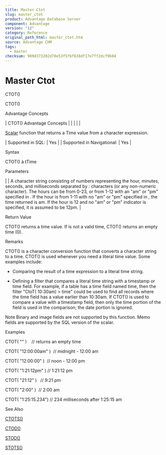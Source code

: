 ```yaml
---
title: Master Ctot
slug: master_ctot
product: Advantage Database Server
component: Advantage
version: "12"
category: Reference
original_path_html: master_ctot.htm
source: Advantage CHM
tags:
  - master
checksum: 989d373202d70e53f5fbf638df17e7ff2dcf9b84
---
```


# Master Ctot

CTOT()

CTOT()

Advantage Concepts

| CTOT()  Advantage Concepts |  |  |  |  |

[Scalar](master_supported_scalar_functions.md) function that returns a Time value from a character expression.

| Supported in SQL: | Yes |
| Supported in Navigational: | Yes |

Syntax

CTOT(<cTime>) à tTime

Parameters

| <cTime> | A character string consisting of numbers representing the hour, minutes, seconds, and milliseconds separated by : characters (or any non-numeric character). The hours can be from 0-23, or from 1-12 with an "am" or "pm" specified in <cTime>. If the hour is from 1-11 with no "am" or "pm" specified in <cTime>, the time returned is am. If the hour is 12 and no "am" or "pm" indicator is specified, it is assumed to be 12pm. |

Return Value

CTOT() returns a time value. If <cTime> is not a valid time, CTOT() returns an empty time (0).

Remarks

CTOT() is a character conversion function that converts a character string to a time. CTOT() is used whenever you need a literal time value. Some examples include:

- Comparing the result of a time expression to a literal time string.

- Defining a filter that compares a literal time string with a timestamp or time field. For example, if a table has a time field named time, then the filter "CtoT( 10:30am) > time" could be used to find all records where the time field has a value earlier than 10:30am. If CTOT() is used to compare a value with a timestamp field, then only the time portion of the field is used in the comparison; the date portion is ignored.

Note Binary and image fields are not supported by this function. Memo fields are supported by the SQL version of the scalar.

Examples

CTOT( "" )    // returns an empty time

CTOT( "12:00:00am" )  // midnight - 12:00 am

CTOT( "12:00:00" )  // noon - 12:00 pm

CTOT( "1:21:12pm" ) // 1:21:12 pm

CTOT( "21:12" )   // 9:21 pm

CTOT( "2:00" )  // 2:00 am

CTOT( "1:25:15.234") // 234 milliseconds after 1:25:15 am

See Also

[CTOTS()](master_ctots.md)

[CTOD()](master_ctod.md)

[STOD()](master_stod.md)

[STOTS()](master_stots.md)
